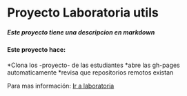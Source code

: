 # Proyecto Laboratoria utils 
##### Este proyecto tiene una descripcion en __markdown__ 
#### Este proyecto hace: 

*Clona los -proyecto- de las estudiantes
*abre las gh-pages automaticamente 
*revisa que repositorios remotos existan 

Para mas información: [ Ir a laboratoria ](http://www.laboratoria.la)